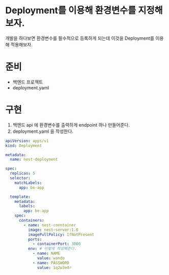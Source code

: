 # Deployment를 이용해 환경변수를 지정해보자.
개발을 하다보면 환경변수를 필수적으로 등록하게 되는데 이것을 Deployment를 이용해 적용해보자.

# 준비
- 백엔드 프로젝트
- deployment.yaml

# 구현
1. 백엔드 api 에 환경변수를 출력하게 endpoint 하나 만들어준다.
2. deployment.yaml 을 작성한다.
```yaml
apiVersion: apps/v1
kind: Deployment

metadata:
  name: nest-deployment

spec:
  replicas: 5
  selector:
    matchLabels:
      app: be-app

  template:
    metadata:
      labels:
        app: be-app
    spec:
      containers:
        - name: nest-conntainer
          image: nest-server:1.0
          imagePullPolicy: IfNotPresent
          ports:
            - containerPort: 3000
          env: # 이렇게 작성해준다.
            - name: NAME
              value: wando
            - name: PASSWORD
              value: 1q2w3e4r
```